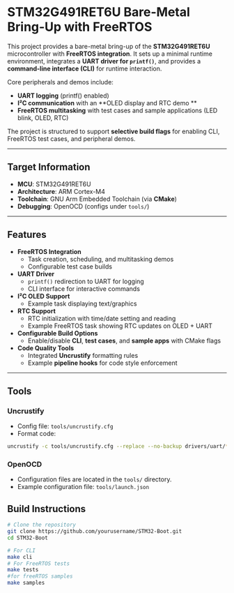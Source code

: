 # STM32G491RET6U Bare-Metal Bring-Up with FreeRTOS  

This project provides a bare-metal bring-up of the **STM32G491RET6U** microcontroller with **FreeRTOS integration**. It sets up a minimal runtime environment, integrates a **UART driver for `printf()`**, and provides a **command-line interface (CLI)** for runtime interaction.  

Core peripherals and demos include:  

- **UART logging** (printf() enabled)  
- **I²C communication** with an **OLED display and RTC demo **   
- **FreeRTOS multitasking** with test cases and sample applications (LED blink, OLED, RTC)  

The project is structured to support **selective build flags** for enabling CLI, FreeRTOS test cases, and peripheral demos.  

---

## Target Information  

- **MCU**: STM32G491RET6U  
- **Architecture**: ARM Cortex-M4  
- **Toolchain**: GNU Arm Embedded Toolchain (via **CMake**)  
- **Debugging**: OpenOCD (configs under `tools/`)  

---

## Features  

- **FreeRTOS Integration**  
  - Task creation, scheduling, and multitasking demos  
  - Configurable test case builds  
- **UART Driver**  
  - `printf()` redirection to UART for logging  
  - CLI interface for interactive commands  
- **I²C OLED Support**  
  - Example task displaying text/graphics  
- **RTC Support**  
  - RTC initialization with time/date setting and reading  
  - Example FreeRTOS task showing RTC updates on OLED + UART  
- **Configurable Build Options**  
  - Enable/disable **CLI**, **test cases**, and **sample apps** with CMake flags  
- **Code Quality Tools**  
  - Integrated **Uncrustify** formatting rules  
  - Example **pipeline hooks** for code style enforcement  

---
##  Tools

### Uncrustify  

- Config file: `tools/uncrustify.cfg`  
- Format code:  

```bash
uncrustify -c tools/uncrustify.cfg --replace --no-backup drivers/uart/*.c 
```

### OpenOCD  

- Configuration files are located in the `tools/` directory.  
- Example configuration file: `tools/launch.json`  

## Build Instructions  
```bash
# Clone the repository
git clone https://github.com/yourusername/STM32-Boot.git
cd STM32-Boot

# For CLI
make cli 
# For FreeRTOS tests
make tests
#for freeRTOS samples
make samples

